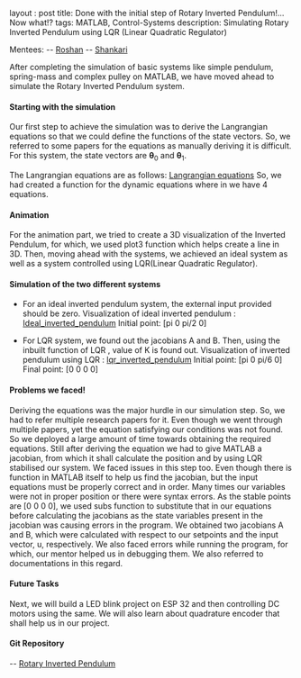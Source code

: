 

layout : post
title: Done with the initial step of Rotary Inverted Pendulum!... Now what!?
tags: MATLAB, Control-Systems
description: Simulating Rotary Inverted Pendulum using LQR (Linear Quadratic Regulator)

Mentees:
-- [Roshan](https://github.com/RoshAd-06)
-- [Shankari](https://github.com/Shankari02)

After completing the simulation of basic systems like simple pendulum, spring-mass and complex pulley on MATLAB, we have moved ahead to simulate the Rotary Inverted Pendulum system.

#### Starting with the simulation
Our first step to achieve the simulation was to derive the Langrangian equations so that we could define the functions of the state vectors.
So, we referred to some papers for the equations as manually deriving it is difficult. For this system, the state vectors are **θ**$_0$ and **θ**$_1$.

The Langrangian equations are as follows:
[Langrangian equations](/assets/posts/inverted_pendulum/lagrangian_eqns.png)
So, we had created a function for the dynamic equations where in we have 4 equations.

#### Animation 
For the animation part, we tried to create a 3D visualization of the Inverted Pendulum, for which, we used plot3 function which helps create a line in 3D.
Then, moving ahead with the systems, we achieved an ideal system as well as a system controlled using LQR(Linear Quadratic Regulator).

#### Simulation of the two different systems

- For an ideal inverted pendulum system, the external input provided should be zero.
	Visualization of ideal inverted pendulum : [Ideal_inverted_pendulum](/assets/posts/inverted_pendulum/ideal_inverted_pendulum.mp4)
	Initial point: [pi 0 pi/2 0]

- For LQR system, we found out the jacobians A and B. Then, using the inbuilt function of LQR , value of K is found out.
	Visualization of inverted pendulum using LQR : [lqr_inverted_pendulum](/assets/posts/inverted_pendulum/lqr_inverted_pendulum.mp4)
	Initial point: [pi 0 pi/6 0]
	Final point: [0 0 0 0]

#### Problems we faced!
Deriving the equations was the major hurdle in our simulation step. So, we had to refer multiple research papers for it. Even though we went through multiple papers, yet the equation satisfying our conditions was not found. So we deployed a large amount of time towards obtaining the required equations. Still after deriving the equation we had to give MATLAB a jacobian, from which it shall calculate the position and by using LQR stabilised our system. We faced issues in this step too. Even though there is function in MATLAB itself to help us find the jacobian, but the input equations must be properly correct and in order. Many times our variables were not in proper position or there were syntax errors. As the stable points are [0 0 0 0], we used subs function to substitute that in our equations before calculating the jacobians as the state variables present in the jacobian was causing errors in the program. We obtained two jacobians A and B, which were calculated with respect to our setpoints and the input vector, u, respectively. We also faced errors while running the program, for which, our mentor helped us in debugging them. We also referred to documentations in this regard. 

#### Future Tasks
Next, we will build a LED blink project on ESP 32 and then controlling DC motors using the same. We will also learn about quadrature encoder that shall help us in our project.

#### Git Repository
-- [Rotary Inverted Pendulum](https://github.com/Shankari02/Rotary_Inverted_Pendulum_using_MPC_and_LQR)